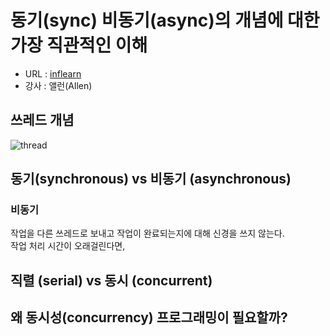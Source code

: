 # 동기(sync) 비동기(async)의 개념에 대한 가장 직관적인 이해

- URL : [inflearn](https://www.inflearn.com/course/sync-async-%EA%B0%9C%EB%85%90-%EC%9D%B4%ED%95%B4)
- 강사 : 앨런(Allen)

## 쓰레드 개념

![thread](https://user-images.githubusercontent.com/26196090/74624407-a6dc9780-518b-11ea-81ba-eaecbfccf34a.jpg)

## 동기(synchronous) vs 비동기 (asynchronous)

### 비동기
작업을 다른 쓰레드로 보내고 작업이 완료되는지에 대해 신경을 쓰지 않는다.  
작업 처리 시간이 오래걸린다면, 

## 직렬 (serial) vs 동시 (concurrent)

## 왜 동시성(concurrency) 프로그래밍이 필요할까?
